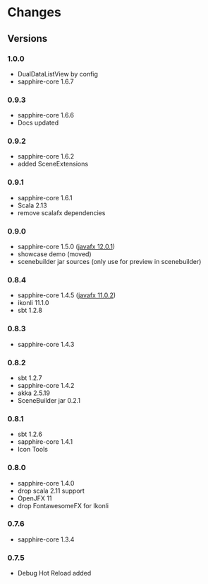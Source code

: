 # Changes #

## Versions

### 1.0.0
* DualDataListView by config
* sapphire-core 1.6.7

### 0.9.3
* sapphire-core 1.6.6
* Docs updated

### 0.9.2
* sapphire-core 1.6.2
* added SceneExtensions

### 0.9.1
* sapphire-core 1.6.1
* Scala 2.13
* remove scalafx dependencies

### 0.9.0
* sapphire-core 1.5.0 ([javafx 12.0.1](https://github.com/javafxports/openjdk-jfx/blob/jfx-12/doc-files/release-notes-12.md#release-notes-for-javafx-12))
* showcase demo (moved)
* scenebuilder jar sources (only use for preview in scenebuilder)

### 0.8.4
* sapphire-core 1.4.5 ([javafx 11.0.2](https://github.com/johanvos/openjdk-jfx/blob/jfx-11/doc-files/release-notes-11.0.2.md))
* ikonli 11.1.0
* sbt 1.2.8

### 0.8.3
* sapphire-core 1.4.3

### 0.8.2
* sbt 1.2.7
* sapphire-core 1.4.2
* akka 2.5.19
* SceneBuilder jar 0.2.1

### 0.8.1
* sbt 1.2.6
* sapphire-core 1.4.1
* Icon Tools

### 0.8.0
* sapphire-core 1.4.0
* drop scala 2.11 support
* OpenJFX 11
* drop FontawesomeFX for Ikonli


### 0.7.6

* sapphire-core 1.3.4

### 0.7.5

* Debug Hot Reload added

